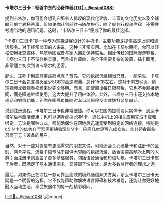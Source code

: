 **卡塔尔三日卡：畅游中东的必备神器[[TG💪+ @esim1088](https://t.me/s/esim1088)]**

提到卡塔尔，你可能会想到它那令人惊叹的现代化建筑、丰富的文化历史以及全球瞩目的世界杯赛事。但如果你计划前往卡塔尔旅行，除了规划行程和住宿，还需要考虑当地的通讯问题。这时，“卡塔尔三日卡”便成了你的最佳选择。

“卡塔尔三日卡”是一种专为短期游客设计的手机卡，主要功能是提供高速上网和通话服务。对于经常出国的人来说，这种卡非常实用。比如在卡塔尔期间，你可以轻松使用社交媒体、导航地图或者与家人朋友保持联系。相比传统的国际漫游套餐，卡塔尔三日卡不仅价格实惠，而且操作简单，完全不需要复杂的设置，插卡即用，非常适合初次到访卡塔尔的游客。

那么，这款卡到底有哪些亮点呢？首先，它的数据流量相当充足。一般来说，卡塔尔三日卡会包含每天至少5GB的高速流量，总计15GB左右，这对于浏览网页、刷短视频或者观看视频来说完全够用。而且，即使超出每日限额后，它也不会直接断网，而是降速继续使用，这大大提升了用户体验。此外，卡塔尔三日卡还支持本地通话和短信功能，让你在国外也能随时与当地居民交流或拨打紧急电话。

说到注册流程，卡塔尔三日卡也非常便捷。你可以在国内提前购买实体卡，到达卡塔尔后再激活使用；也可以选择虚拟eSIM卡，通过手机上的相关应用完成下载和绑定。无论是哪种方式，都能确保你在落地后迅速享受到稳定的网络连接。特别是eSIM卡的优势在于无需更换物理SIM卡，只需几步即可完成安装，尤其适合那些习惯于无卡设备的用户。

当然，对于一些对通信有更高需求的朋友来说，可能还会关心流量卡和注册卡的区别。简单来说，流量卡更专注于提供大容量的数据流量，适合需要高频次上网的人群；而注册卡则涵盖了更多基础服务，包括语音通话和短信功能。卡塔尔三日卡属于后者，既满足了基本通讯需求，又兼顾了性价比，是大多数旅行者的理想之选。

最后，如果你正在寻找一款可靠且高效的境外通信解决方案，那么卡塔尔三日卡无疑是一个明智的选择。它不仅能帮助你解决语言障碍和技术难题，还能让你更好地融入当地生活，享受旅途中的每一刻精彩瞬间。

[[TG💪+ @esim1088](https://t.me/s/esim1088) ![Image](https://i.postimg.cc/4NQfJmqS/Snipaste-2025-05-13-00-14-12.png)]